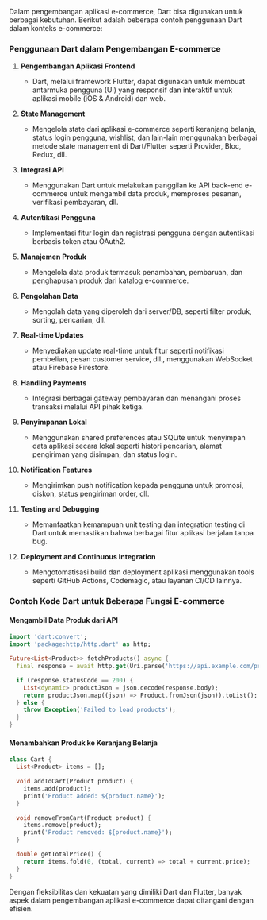 Dalam pengembangan aplikasi e-commerce, Dart bisa digunakan untuk berbagai kebutuhan. Berikut adalah beberapa contoh penggunaan Dart dalam konteks e-commerce:

### Penggunaan Dart dalam Pengembangan E-commerce

1. **Pengembangan Aplikasi Frontend**
    - Dart, melalui framework Flutter, dapat digunakan untuk membuat antarmuka pengguna (UI) yang responsif dan interaktif untuk aplikasi mobile (iOS & Android) dan web.

2. **State Management**
    - Mengelola state dari aplikasi e-commerce seperti keranjang belanja, status login pengguna, wishlist, dan lain-lain menggunakan berbagai metode state management di Dart/Flutter seperti Provider, Bloc, Redux, dll.

3. **Integrasi API**
    - Menggunakan Dart untuk melakukan panggilan ke API back-end e-commerce untuk mengambil data produk, memproses pesanan, verifikasi pembayaran, dll.

4. **Autentikasi Pengguna**
    - Implementasi fitur login dan registrasi pengguna dengan autentikasi berbasis token atau OAuth2.

5. **Manajemen Produk**
    - Mengelola data produk termasuk penambahan, pembaruan, dan penghapusan produk dari katalog e-commerce.

6. **Pengolahan Data**
    - Mengolah data yang diperoleh dari server/DB, seperti filter produk, sorting, pencarian, dll.

7. **Real-time Updates**
    - Menyediakan update real-time untuk fitur seperti notifikasi pembelian, pesan customer service, dll., menggunakan WebSocket atau Firebase Firestore.

8. **Handling Payments**
    - Integrasi berbagai gateway pembayaran dan menangani proses transaksi melalui API pihak ketiga.

9. **Penyimpanan Lokal**
    - Menggunakan shared preferences atau SQLite untuk menyimpan data aplikasi secara lokal seperti histori pencarian, alamat pengiriman yang disimpan, dan status login.

10. **Notification Features**
    - Mengirimkan push notification kepada pengguna untuk promosi, diskon, status pengiriman order, dll.

11. **Testing and Debugging**
    - Memanfaatkan kemampuan unit testing dan integration testing di Dart untuk memastikan bahwa berbagai fitur aplikasi berjalan tanpa bug.

12. **Deployment and Continuous Integration**
    - Mengotomatisasi build dan deployment aplikasi menggunakan tools seperti GitHub Actions, Codemagic, atau layanan CI/CD lainnya.

### Contoh Kode Dart untuk Beberapa Fungsi E-commerce

#### Mengambil Data Produk dari API
```dart
import 'dart:convert';
import 'package:http/http.dart' as http;

Future<List<Product>> fetchProducts() async {
  final response = await http.get(Uri.parse('https://api.example.com/products'));

  if (response.statusCode == 200) {
    List<dynamic> productJson = json.decode(response.body);
    return productJson.map((json) => Product.fromJson(json)).toList();
  } else {
    throw Exception('Failed to load products');
  }
}
```

#### Menambahkan Produk ke Keranjang Belanja
```dart
class Cart {
  List<Product> items = [];

  void addToCart(Product product) {
    items.add(product);
    print('Product added: ${product.name}');
  }

  void removeFromCart(Product product) {
    items.remove(product);
    print('Product removed: ${product.name}');
  }

  double getTotalPrice() {
    return items.fold(0, (total, current) => total + current.price);
  }
}
```

Dengan fleksibilitas dan kekuatan yang dimiliki Dart dan Flutter, banyak aspek dalam pengembangan aplikasi e-commerce dapat ditangani dengan efisien.